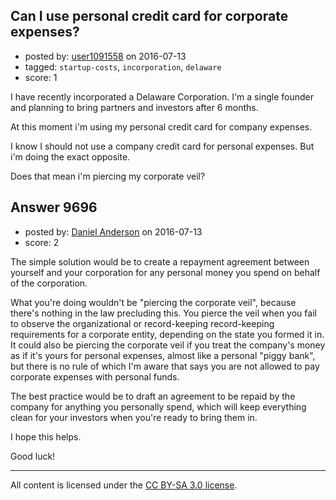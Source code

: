## Can I use personal credit card for corporate expenses?

- posted by: [user1091558](https://stackexchange.com/users/1098507/user1091558) on 2016-07-13
- tagged: `startup-costs`, `incorporation`, `delaware`
- score: 1

I have recently incorporated a Delaware Corporation. I'm a single founder and planning to bring partners and investors after 6 months.

At this moment i'm using my personal credit card for company expenses. 

I know I should not use a company credit card for personal expenses. But i'm doing the exact opposite.

Does that mean i'm piercing my corporate veil?
 


## Answer 9696

- posted by: [Daniel Anderson](https://stackexchange.com/users/8398759/daniel-anderson) on 2016-07-13
- score: 2

The simple solution would be to create a repayment agreement between yourself and your corporation for any personal money you spend on behalf of the corporation.  

What you're doing wouldn't be "piercing the corporate veil", because there's nothing in the law precluding this.  You pierce the veil when you fail to observe the organizational or record-keeping record-keeping requirements for a corporate entity, depending on the state you formed it in.  It could also be piercing the corporate veil if you treat the company's money as if it's yours for personal expenses, almost like a personal "piggy bank", but there is no rule of which I'm aware that says you are not allowed to pay corporate expenses with personal funds.

The best practice would be to draft an agreement to be repaid by the company for anything you personally spend, which will keep everything clean for your investors when you're ready to bring them in.

I hope this helps.

Good luck!



---

All content is licensed under the [CC BY-SA 3.0 license](https://creativecommons.org/licenses/by-sa/3.0/).
